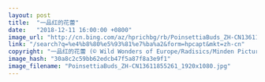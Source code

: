 ```yaml
---
layout: post
title:  "一品红的花蕾"
date:   "2018-12-11 16:00:00 +0800"
image_url: "http://cn.bing.com/az/hprichbg/rb/PoinsettiaBuds_ZH-CN13611855261_1920x1080.jpg"
link: "/search?q=%e4%b8%80%e5%93%81%e7%ba%a2&form=hpcapt&mkt=zh-cn"
copyright: "一品红的花蕾 (© Wild Wonders of Europe/Radisics/Minden Pictures)"
image_hash: "30a8c2c59bb62edcb47f5a87f8a3e9f1"
image_filename: "PoinsettiaBuds_ZH-CN13611855261_1920x1080.jpg"
---
```


